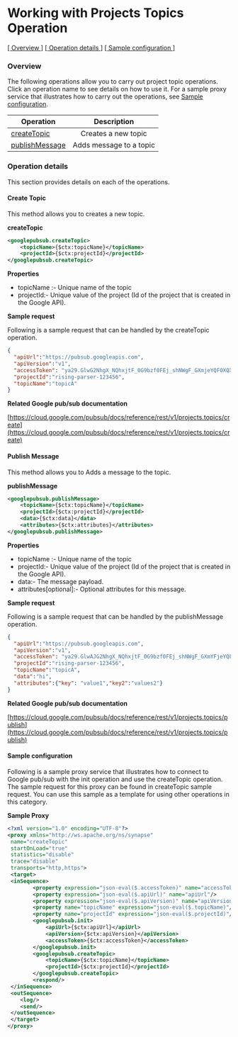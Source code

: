# Working with Projects Topics Operation

[[  Overview ]](#overview)  [[ Operation details ]](#operation-details)  [[  Sample configuration  ]](#sample-configuration)

### Overview 

The following operations allow you to carry out project topic operations. Click an operation name to see details on how to use it. For a sample proxy service that illustrates how to carry out the operations, see [Sample configuration](#sample-configuration).

| Operation        | Description |
| ------------- |:-------------:|
| [createTopic](#create-topic)    | Creates a new topic |
| [publishMessage](#publish-message)      | Adds message to a topic      |

### Operation details

This section provides details on each of the operations.

#### Create Topic
This method allows you to creates a new topic.

**createTopic**
```xml
<googlepubsub.createTopic>
    <topicName>{$ctx:topicName}</topicName>
    <projectId>{$ctx:projectId}</projectId>
</googlepubsub.createTopic>
```

**Properties**
* topicName :- Unique name of the topic
* projectId:- Unique value of the project (Id of the project that is created in the Google API).

**Sample request**

Following is a sample request that can be handled by the createTopic operation.

```json
{
  "apiUrl":"https://pubsub.googleapis.com",
  "apiVersion":"v1",
  "accessToken": "ya29.GlwG2NhgX_NQhxjtF_0G9bzf0FEj_shNWgF_GXmjeYQF0XQXrBjjcrJukforOeyTAHoFfSQW0x-OrrZ2lj47Z6k6DAYZuUv3ZhJMl-ll4mvouAbc",
  "projectId":"rising-parser-123456",
  "topicName":"topicA"
}
```

**Related Google pub/sub documentation**

[https://cloud.google.com/pubsub/docs/reference/rest/v1/projects.topics/create](https://cloud.google.com/pubsub/docs/reference/rest/v1/projects.topics/create)

#### Publish Message

This method allows you to Adds a message to the topic.

**publishMessage**
```xml
<googlepubsub.publishMessage>
    <topicName>{$ctx:topicName}</topicName>
    <projectId>{$ctx:projectId}</projectId>
    <data>{$ctx:data}</data>
    <attributes>{$ctx:attributes}</attributes>
</googlepubsub.publishMessage>
```

**Properties**
* topicName :- Unique name of the topic
* projectId:- Unique value of the project (Id of the project that is created in the Google API).
* data:- The message payload.
* attributes[optional]:- Optional attributes for this message.

**Sample request**

Following is a sample request that can be handled by the publishMessage operation.

```json
{
  "apiUrl":"https://pubsub.googleapis.com",
  "apiVersion":"v1",
  "accessToken": "ya29.GlwAJG2NhgX_NQhxjtF_0G9bzf0FEj_shNWgF_GXmYFjeYQF0XQXrBjjcrJukforOeyTAHoFfSQW0x-OrrZ2lj47Z6k6DAYZuUv3ZhJMl-ll4mvouAbc",
  "projectId":"rising-parser-123456",
  "topicName":"topicA",
  "data":"hi",
  "attributes":{"key": "value1","key2":"values2"}
}
```
**Related Google pub/sub documentation**

[https://cloud.google.com/pubsub/docs/reference/rest/v1/projects.topics/publish](https://cloud.google.com/pubsub/docs/reference/rest/v1/projects.topics/publish)

#### Sample configuration

Following is a sample proxy service that illustrates how to connect to Google pub/sub with the init operation and use the createTopic operation. The sample request for this proxy can be found in createTopic sample request. You can use this sample as a template for using other operations in this category.

**Sample Proxy**
```xml
<?xml version="1.0" encoding="UTF-8"?>
<proxy xmlns="http://ws.apache.org/ns/synapse"
 name="createTopic"
 startOnLoad="true"
 statistics="disable"
 trace="disable"
 transports="http,https">
 <target>
 <inSequence>
        <property expression="json-eval($.accessToken)" name="accessToken"/>
        <property expression="json-eval($.apiUrl)" name="apiUrl"/>
        <property expression="json-eval($.apiVersion)" name="apiVersion"/>
        <property name="topicName" expression="json-eval($.topicName)"/>
        <property name="projectId" expression="json-eval($.projectId)"/>
        <googlepubsub.init>
            <apiUrl>{$ctx:apiUrl}</apiUrl>
            <apiVersion>{$ctx:apiVersion}</apiVersion>
            <accessToken>{$ctx:accessToken}</accessToken>
        </googlepubsub.init>
        <googlepubsub.createTopic>
            <topicName>{$ctx:topicName}</topicName>
            <projectId>{$ctx:projectId}</projectId>
        </googlepubsub.createTopic>
        <respond/>
 </inSequence>
 <outSequence>
    <log/>
    <send/>
 </outSequence>
 </target>
</proxy>
```
